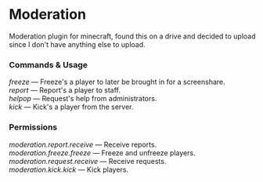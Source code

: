 # Moderation

Moderation plugin for minecraft, found this on a drive and decided to upload since I don't have anything else to upload.

### Commands & Usage

_freeze_ _<player>_ — Freeze's a player to later be brought in for a screenshare.<br/>
_report_ <player> <reason> —  Report's a player to staff.<br/>
_helpop_ <message> —  Request's help from administrators.<br/>
_kick_ <player> <reason> —  Kick's a player from the server.<br/>
  
### Permissions
_moderation.report.receive_ — Receive reports.<br/>
_moderation.freeze.freeze_ — Freeze and unfreeze players.<br/>
_moderation.request.receive_ — Receive requests.<br/>
_moderation.kick.kick_ — Kick players.<br/>
